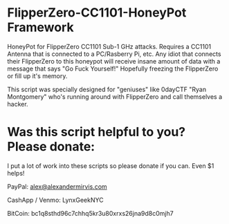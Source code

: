 # FlipperZero-CC1101-HoneyPot Framework
HoneyPot for FlipperZero CC1101 Sub-1 GHz attacks. Requires a CC1101 Antenna that is connected to a PC/Rasberry Pi, etc. 
Any idiot that connects their FlipperZero to this honeypot will receive insane amount of data with a message that says "Go Fuck Yourself!"
Hopefully freezing the FlipperZero or fill up it's memory. 

This script was specially designed for "geniuses" like 0dayCTF "Ryan Montgomery" who's running around with FlipperZero and call themselves a hacker. 

# Was this script helpful to you? Please donate:
I put a lot of work into these scripts so please donate if you can. Even $1 helps!

PayPal: alex@alexandermirvis.com

CashApp / Venmo: LynxGeekNYC

BitCoin: bc1q8sthd96c7chhq5kr3u80xrxs26jna9d8c0mjh7
